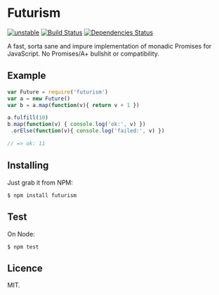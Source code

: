 Futurism
========

[![unstable](http://hughsk.github.io/stability-badges/dist/unstable.svg)](http://github.com/hughsk/stability-badges)
[![Build Status](https://secure.travis-ci.org/killdream/futurism.png?branch=master)](https://travis-ci.org/killdream/futurism)
[![Dependencies Status](https://david-dm.org/killdream/futurism.png)](https://david-dm.org/killdream/futurism)

A fast, sorta sane and impure implementation of monadic Promises for
JavaScript. No Promises/A+ bullshit or compatibility.


## Example

```js
var Future = require('futurism')
var a = new Future()
var b = a.map(function(v){ return v + 1 })

a.fulfill(10)
b.map(function(v) { console.log('ok:', v) })
 .orElse(function(v){ console.log('failed:', v) })

// => ok: 11
```


## Installing

Just grab it from NPM:

    $ npm install futurism
    
    
## Test

On Node:

    $ npm test


## Licence

MIT.
